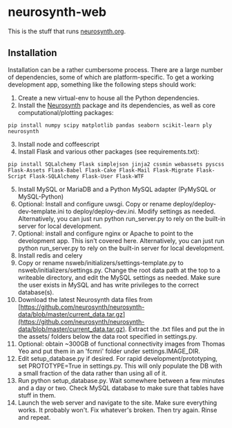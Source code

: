 
# neurosynth-web

This is the stuff that runs [neurosynth.org](http://neurosynth.org).

## Installation

Installation can be a rather cumbersome process. There are a large number of dependencies, some of which are platform-specific. To get a working development app, something like the following steps should work:

1. Create a new virtual-env to house all the Python dependencies.
2. Install the [Neurosynth](http://github.com/neurosynth/neurosynth) package and its dependencies, as well as core computational/plotting packages:
```
pip install numpy scipy matplotlib pandas seaborn scikit-learn ply neurosynth
```
3. Install node and coffeescript
4. Install Flask and various other packages (see requirements.txt):
```
pip install SQLalchemy Flask simplejson jinja2 cssmin webassets pyscss Flask-Assets Flask-Babel Flask-Cake Flask-Mail Flask-Migrate Flask-Script Flask-SQLAlchemy Flask-User Flask-WTF
```
5. Install MySQL or MariaDB and a Python MySQL adapter (PyMySQL or MySQL-Python)
6. Optional: Install and configure uwsgi. Copy or rename deploy/deploy-dev-template.ini to deploy/deploy-dev.ini. Modify settings as needed. Alternatively, you can just run python run_server.py to rely on the built-in server for local development.
7. Optional: install and configure nginx or Apache to point to the development app. This isn't covered here. Alternatively, you can just run python run_server.py to rely on the built-in server for local development.
8. Install redis and celery
9. Copy or rename nsweb/initializers/settings-template.py to nsweb/initializers/settings.py. Change the root data path at the top to a writeable directory, and edit the MySQL settings as needed. Make sure the user exists in MySQL and has write privileges to the correct database(s).
10. Download the latest Neurosynth data files from  [https://github.com/neurosynth/neurosynth-data/blob/master/current_data.tar.gz](https://github.com/neurosynth/neurosynth-data/blob/master/current_data.tar.gz). Extract the .txt files and put the in the assets/ folders below the data root specified in settings.py.
11. Optional: obtain ~300GB of functional connectivity images from Thomas Yeo and put them in an 'fcmri' folder under settings.IMAGE_DIR.
12. Edit setup_database.py if desired. For rapid development/prototyping, set PROTOTYPE=True in settings.py. This will only populate the DB with a small fraction of the data rather than using all of it.
13. Run python setup_database.py. Wait somewhere between a few minutes and a day or two. Check MySQL database to make sure that tables have stuff in them.
14. Launch the web server and navigate to the site. Make sure everything works. It probably won't. Fix whatever's broken. Then try again. Rinse and repeat.

